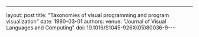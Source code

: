 ---
layout: post
title: "Taxonomies of visual programming and program visualization"
date: 1990-03-01
authors: 
venue: "Journal of Visual Languages and Computing"
doi: 10.1016/S1045-926X(05)80036-9---

